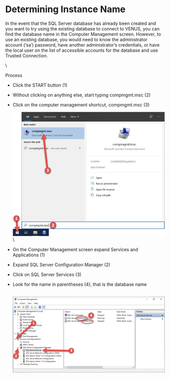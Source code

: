 # Determining Instance Name

In the event that the SQL Server database has already been created and you want to try using the existing database to connect to VENUS, you can find the database name in the Computer Management screen. However, to use an existing database, you would need to know the administrator account (‘sa’) password, have another administrator’s credentials, or have the local user on the list of accessible accounts for the database and use Trusted Connection.

\


‌Process

* Click the START button (1)
* Without clicking on anything else, start typing compmgmt.msc (2)
*   Click on the computer management shortcut, compmgmt.msc (3)

    ![](<../../../.gitbook/assets/image (30) (1) (1) (1) (1) (1) (1) (1) (1) (1).png>)\

* On the Computer Management screen expand Services and Applications (1)
* Expand SQL Server Configuration Manager (2)
* Click on SQL Server Services (3)
*   Look for the name in parentheses (4), that is the database name

    \
    ![](<../../../.gitbook/assets/image (31) (1) (1) (1) (1) (1) (1) (1) (1) (1).png>)
